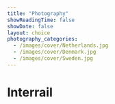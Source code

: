 ```yaml
---
title: "Photography"
showReadingTime: false
showDate: false
layout: choice
photography_categories:
  - /images/cover/Netherlands.jpg
  - /images/cover/Denmark.jpg
  - /images/cover/Sweden.jpg
---
```


# Interrail
